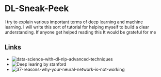 # DL-Sneak-Peek
I try to explain various important terms of deep learning and machine learning. 
I will write this sort of tutorial for helping myself to build a clear understanding. 
If anyone get helped reading this It would be grateful for me


## Links
- ![data-science-with-dl-nlp-advanced-techniques](https://www.kaggle.com/vbmokin/data-science-with-dl-nlp-advanced-techniques)
- ![Deep learing by stanford](https://stanford.edu/~shervine/teaching/cs-230/)
- ![37-reasons-why-your-neural-network-is-not-working](https://blog.slavv.com/37-reasons-why-your-neural-network-is-not-working-4020854bd607)
